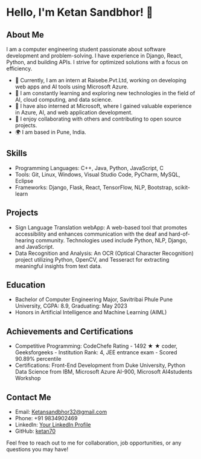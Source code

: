 # Hello, I'm Ketan Sandbhor! 👋

## About Me
I am a computer engineering student passionate about software development and problem-solving. I have experience in Django, React, Python, and building APIs. I strive for optimized solutions with a focus on efficiency.

- 🔭 Currently, I am an intern at Raisebe.Pvt.Ltd, working on developing web apps and AI tools using Microsoft Azure.
- 🌱 I am constantly learning and exploring new technologies in the field of AI, cloud computing, and data science.
- 💼 I have also interned at Microsoft, where I gained valuable experience in Azure, AI, and web application development.
- 👯 I enjoy collaborating with others and contributing to open source projects.
- 🌍 I am based in Pune, India.

## Skills
- Programming Languages: C++, Java, Python, JavaScript, C
- Tools: Git, Linux, Windows, Visual Studio Code, PyCharm, MySQL, Eclipse
- Frameworks: Django, Flask, React, TensorFlow, NLP, Bootstrap, scikit-learn

## Projects
- Sign Language Translation webApp: A web-based tool that promotes accessibility and enhances communication with the deaf and hard-of-hearing community. Technologies used include Python, NLP, Django, and JavaScript.
- Data Recognition and Analysis: An OCR (Optical Character Recognition) project utilizing Python, OpenCV, and Tesseract for extracting meaningful insights from text data.

## Education
- Bachelor of Computer Engineering Major, Savitribai Phule Pune University, CGPA: 8.9, Graduating: May 2023
- Honors in Artificial Intelligence and Machine Learning (AIML)

## Achievements and Certifications
- Competitive Programming: CodeChefe Rating - 1492 ★ ★ coder, Geeksforgeeks - Institution Rank: 4, JEE entrance exam - Scored 90.89% percentile
- Certifications: Front-End Development from Duke University, Python Data Science from IBM, Microsoft Azure AI-900, Microsoft AI4students Workshop

## Contact Me
- Email: Ketansandbhor32@gmail.com
- Phone: +91 9834902469
- LinkedIn: [Your LinkedIn Profile](https://www.linkedin.com/in/yourlinkedinprofile)
- GitHub: [ketan70](https://github.com/ketan70)

Feel free to reach out to me for collaboration, job opportunities, or any questions you may have!
